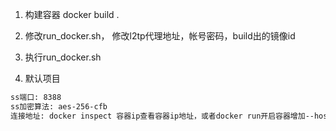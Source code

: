 1. 构建容器 docker build .

2. 修改run_docker.sh， 修改l2tp代理地址，帐号密码，build出的镜像id

3. 执行run_docker.sh

4. 默认项目
```bash
ss端口: 8388
ss加密算法: aes-256-cfb
连接地址: docker inspect 容器ip查看容器ip地址，或者docker run开启容器增加--host参数，将绑定到127.0.0.1
```